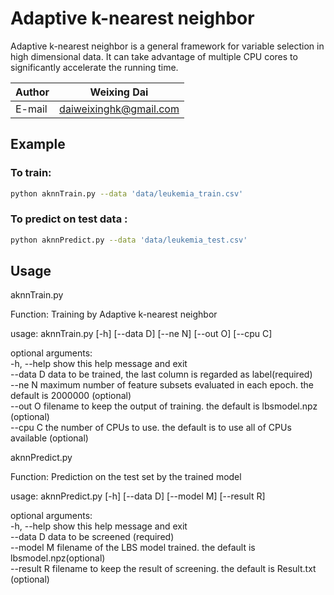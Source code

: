 # Adaptive k-nearest neighbor

Adaptive k-nearest neighbor is a general framework for variable selection in high dimensional data. It can take advantage of multiple CPU cores to significantly accelerate the running time.

|Author|Weixing Dai|
|---|---
|E-mail|daiweixinghk@gmail.com

## Example

### To train:

```Bash
python aknnTrain.py --data 'data/leukemia_train.csv'
```

### To predict on test data :

```Bash
python aknnPredict.py --data 'data/leukemia_test.csv'
```

## Usage

aknnTrain.py

Function: Training by Adaptive k-nearest neighbor

usage: aknnTrain.py [-h] [--data D] [--ne N] [--out O] [--cpu C]

optional arguments:  
-h, --help  show this help message and exit  
--data D    data to be trained, the last column is regarded as label(required)  
--ne N      maximum number of feature subsets evaluated in each epoch. the default is 2000000 (optional)  
--out O     filename to keep the output of training. the default is lbsmodel.npz (optional)    
--cpu C     the number of CPUs to use. the default is to use all of CPUs available (optional)  


aknnPredict.py

Function: Prediction on the test set by the trained model 

usage: aknnPredict.py [-h] [--data D] [--model M] [--result R]

optional arguments:  
-h, --help  show this help message and exit  
--data D    data to be screened (required)  
--model M   filename of the LBS model trained. the default is lbsmodel.npz(optional)  
--result R  filename to keep the result of screening. the default is Result.txt (optional)  

